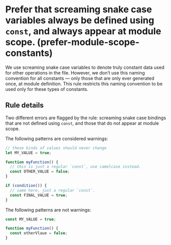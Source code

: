 # Prefer that screaming snake case variables always be defined using `const`, and always appear at module scope. (prefer-module-scope-constants)

We use screaming snake case variables to denote truly constant data used for other operations in the file. However, we don’t use this naming convention for all constants — only those that are only ever generated once, at module definition. This rule restricts this naming convention to be used only for these types of constants.

## Rule details

Two different errors are flagged by the rule: screaming snake case bindings that are not defined using `const`, and those that do not appear at module scope.

The following patterns are considered warnings:

```js
// these kinds of values should never change
let MY_VALUE = true;

function myFunction() {
  // this is just a regular `const`, use camelcase instead.
  const OTHER_VALUE = false;
}

if (condition()) {
  // same here, just a regular `const`.
  const FINAL_VALUE = true;
}
```

The following patterns are not warnings:

```js
const MY_VALUE = true;

function myFunction() {
  const otherVlaue = false;
}
```


